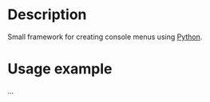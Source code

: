 # Description
Small framework for creating console menus using [Python](https://www.python.org/ "Official Python Website").

# Usage example
...